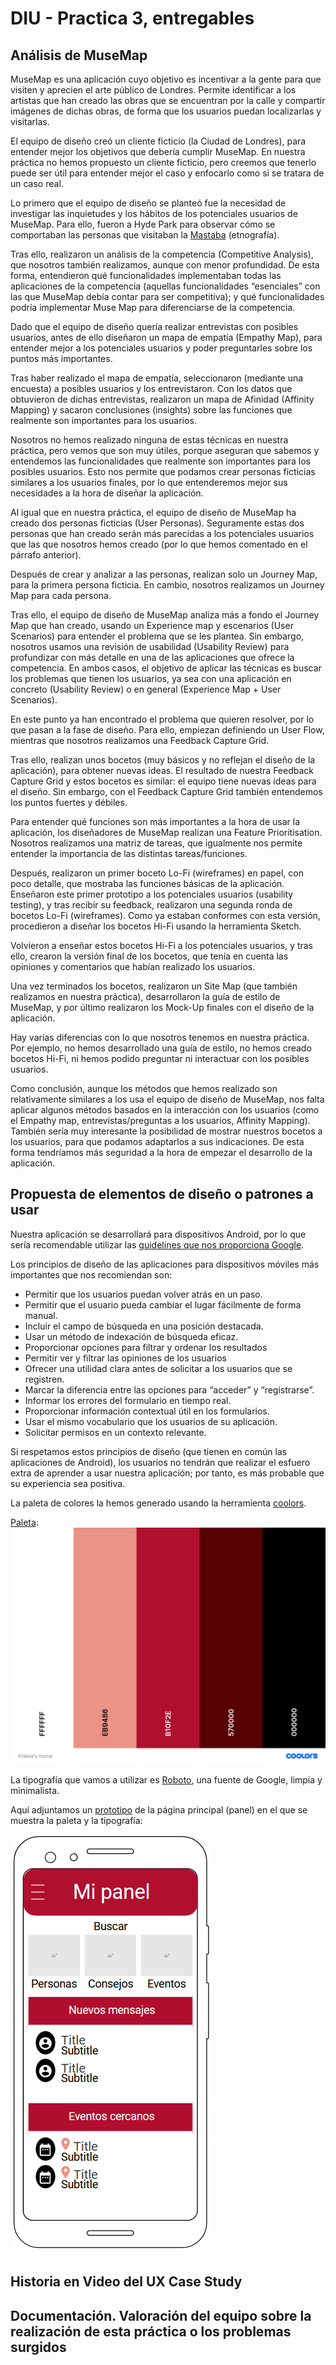 # DIU - Practica 3, entregables

## Análisis de MuseMap   
MuseMap es una aplicación cuyo objetivo es incentivar a la gente para que visiten y aprecien el arte público de Londres. Permite identificar a los artistas que han creado las obras que se encuentran por la calle y compartir imágenes de dichas obras, de forma que los usuarios puedan localizarlas y visitarlas.

El equipo de diseño creó un cliente ficticio (la Ciudad de Londres), para entender mejor los objetivos que debería cumplir MuseMap. En nuestra práctica no hemos propuesto un cliente ficticio, pero creemos que tenerlo puede ser útil para entender mejor el caso y enfocarlo como si se tratara de un caso real.

Lo primero que el equipo de diseño se planteó fue la necesidad de investigar las inquietudes y los hábitos de los potenciales usuarios de MuseMap. Para ello, fueron a Hyde Park para observar cómo se comportaban las personas que visitaban la [Mastaba](https://www.royalparks.org.uk/parks/hyde-park/hyde-park-news/the-mastaba) (etnografía).

Tras ello, realizaron un análisis de la competencia (Competitive Analysis), que nosotros también realizamos, aunque con menor profundidad. De esta forma, entendieron qué funcionalidades implementaban todas las aplicaciones de la competencia (aquellas funcionalidades “esenciales” con las que MuseMap debía contar para ser competitiva); y qué funcionalidades podría implementar Muse Map para diferenciarse de la competencia.

Dado que el equipo de diseño quería realizar entrevistas con posibles usuarios, antes de ello diseñaron un mapa de empatía (Empathy Map), para entender mejor a los potenciales usuarios y poder preguntarles sobre los puntos más importantes.

Tras haber realizado el mapa de empatía, seleccionaron (mediante una encuesta) a posibles usuarios y los entrevistaron. Con los datos que obtuvieron de dichas entrevistas, realizaron un mapa de Afinidad (Affinity Mapping) y sacaron conclusiones (insights) sobre las funciones que realmente son importantes para los usuarios. 

Nosotros no hemos realizado ninguna de estas técnicas en nuestra práctica, pero vemos que son muy útiles, porque aseguran que sabemos y entendemos las funcionalidades que realmente son importantes para los posibles usuarios. Esto nos permite que podamos crear personas ficticias similares a los usuarios finales, por lo que entenderemos mejor sus necesidades a la hora de diseñar la aplicación.

Al igual que en nuestra práctica, el equipo de diseño de MuseMap ha creado dos personas ficticias (User Personas). Seguramente estas dos personas que han creado serán más parecidas a los potenciales usuarios que las que nosotros hemos creado (por lo que hemos comentado en el párrafo anterior).

Después de crear y analizar a las personas, realizan solo un Journey Map, para la primera persona ficticia. En cambio, nosotros realizamos un Journey Map para cada persona.

Tras ello, el equipo de diseño de MuseMap analiza más a fondo el Journey Map que han creado, usando un Experience map y escenarios (User Scenarios) para entender el problema que se les plantea. Sin embargo, nosotros usamos una revisión de usabilidad (Usability Review) para profundizar con más detalle en una de las aplicaciones que ofrece la competencia. En ambos casos, el objetivo de aplicar las técnicas es buscar los problemas que tienen los usuarios, ya sea con una aplicación en concreto (Usability Review) o en general (Experience Map + User Scenarios).

En este punto ya han encontrado el problema que quieren resolver, por lo que pasan a la fase de diseño. Para ello, empiezan definiendo un User Flow, mientras que nosotros realizamos una Feedback Capture Grid.

Tras ello, realizan unos bocetos (muy básicos y no reflejan el diseño de la aplicación), para obtener nuevas ideas. El resultado de nuestra Feedback Capture Grid y estos bocetos es similar: el equipo tiene nuevas ideas para el diseño. Sin embargo, con el Feedback Capture Grid también entendemos los puntos fuertes y débiles.

Para entender qué funciones son más importantes a la hora de usar la aplicación, los diseñadores de MuseMap realizan una Feature Prioritisation. Nosotros realizamos una matriz de tareas, que igualmente nos permite entender la importancia de las distintas tareas/funciones.

Después, realizaron un primer boceto Lo-Fi (wireframes) en papel, con poco detalle, que mostraba las funciones básicas de la aplicación. Enseñaron este primer prototipo a los potenciales usuarios (usability testing), y tras recibir su feedback, realizaron una segunda ronda de bocetos Lo-Fi (wireframes). Como ya estaban conformes con esta versión, procedieron a diseñar los bocetos Hi-Fi usando la herramienta Sketch.

Volvieron a enseñar estos bocetos Hi-Fi a los potenciales usuarios, y tras ello, crearon la versión final de los bocetos, que tenía en cuenta las opiniones y comentarios que habían realizado los usuarios.

Una vez terminados los bocetos, realizaron un Site Map (que también realizamos en nuestra práctica), desarrollaron la guía de estilo de MuseMap, y por último realizaron los Mock-Up finales con el diseño de la aplicación.

Hay varias diferencias con lo que nosotros tenemos en nuestra práctica. Por ejemplo, no hemos desarrollado una guía de estilo, no hemos creado bocetos Hi-Fi,  ni hemos podido preguntar ni interactuar con los posibles usuarios. 

Como conclusión, aunque los métodos que hemos realizado son relativamente similares a los usa el equipo de diseño de MuseMap, nos falta aplicar algunos métodos basados en la interacción con los usuarios (como el Empathy map, entrevistas/preguntas a los usuarios, Affinity Mapping). También sería muy interesante la posibilidad de mostrar nuestros bocetos a los usuarios, para que podamos adaptarlos a sus indicaciones. De esta forma tendríamos más seguridad a la hora de empezar el desarrollo de la aplicación.

<a name="propuestaDiseño"></a>
## Propuesta de elementos de diseño o patrones a usar 

Nuestra aplicación se desarrollará para dispositivos Android, por lo que sería recomendable utilizar las [guidelines que nos proporciona Google](https://www.thinkwithgoogle.com/_qs/documents/1714/Google_Guia_UX_uBbvE4i.pdf).

 Los principios de diseño de las aplicaciones para dispositivos móviles más importantes que nos recomiendan son:

  * Permitir que los usuarios puedan volver atrás en un paso.
  * Permitir que el usuario pueda cambiar el lugar fácilmente de forma manual.
  * Incluir el campo de búsqueda en una posición destacada.
  * Usar un método de indexación de búsqueda eficaz.
  * Proporcionar opciones para filtrar y ordenar los resultados
  * Permitir ver y filtrar las opiniones de los usuarios
  * Ofrecer una utilidad clara antes de solicitar a los usuarios que se registren.
  * Marcar la diferencia entre las opciones para “acceder” y “registrarse”.
  * Informar los errores del formulario en tiempo real. 
  * Proporcionar información contextual útil en los formularios. 
  * Usar el mismo vocabulario que los usuarios de su aplicación. 
  * Solicitar permisos en un contexto relevante.

Si respetamos estos principios de diseño (que tienen en común las aplicaciones de Android), los usuarios no tendrán que realizar el esfuero extra de aprender a usar nuestra aplicación; por tanto, es más probable que su experiencia sea positiva.


La paleta de colores la hemos generado usando la herramienta [coolors](https://coolors.co/). 

[Paleta](img/paleta.png "Paleta"):
![Paleta](img/paleta.png "Paleta")

La tipografía que vamos a utilizar es [Roboto](https://fonts.google.com/specimen/Roboto), una fuente de Google, limpia y minimalista.

Aquí adjuntamos un [prototipo](img/BocetoConPaleta.png "Prototipo") de la página principal (panel) en el que se muestra la paleta y la tipografía:

![Prototipo](img/BocetoConPaleta.png "prototipo")

## Historia en Video del UX Case Study


## Documentación. Valoración del equipo sobre la realización de esta práctica o los problemas surgidos
 